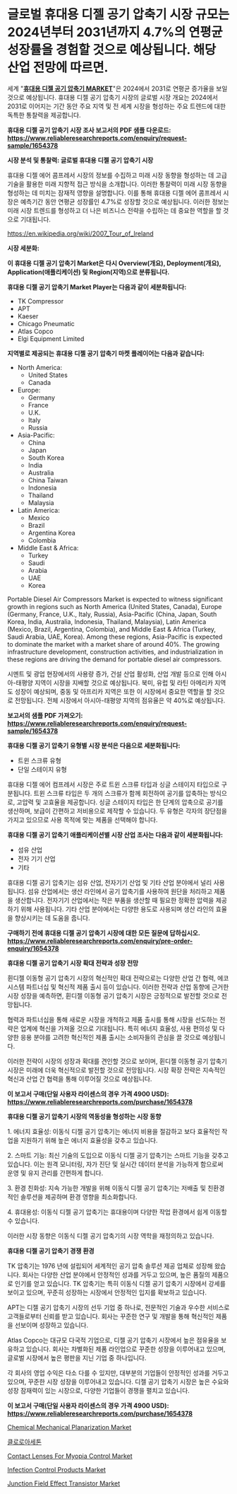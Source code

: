 <p><h1>글로벌 휴대용 디젤 공기 압축기 시장 규모는 2024년부터 2031년까지 4.7%의 연평균 성장률을 경험할 것으로 예상됩니다. 해당 산업 전망에 따르면.</h1></p><p>세계 "<strong><a href="https://www.reliableresearchreports.com/portable-diesel-air-compressors-r1654378">휴대용 디젤 공기 압축기 MARKET</a></strong>"은 2024에서 2031로 연평균 증가율을 보일 것으로 예상됩니다. 휴대용 디젤 공기 압축기 시장의 글로벌 시장 개요는 2024에서 2031로 이어지는 기간 동안 주요 지역 및 전 세계 시장을 형성하는 주요 트렌드에 대한 독특한 통찰력을 제공합니다.</p>
<p><strong>휴대용 디젤 공기 압축기 시장 조사 보고서의 PDF 샘플 다운로드: <a href="https://www.reliableresearchreports.com/enquiry/request-sample/1654378">https://www.reliableresearchreports.com/enquiry/request-sample/1654378</a></strong></p>
<p><strong>시장 분석 및 통찰력: 글로벌 휴대용 디젤 공기 압축기 시장</strong></p>
<p><p>휴대용 디젤 에어 콤프레서 시장의 정보를 수집하고 미래 시장 동향을 형성하는 데 고급 기술을 활용한 미래 지향적 접근 방식을 소개합니다. 이러한 통찰력이 미래 시장 동향을 형성하는 데 미치는 잠재적 영향을 설명합니다. 이를 통해 휴대용 디젤 에어 콤프레서 시장은 예측기간 동안 연평균 성장률인 4.7%로 성장할 것으로 예상됩니다. 이러한 정보는 미래 시장 트렌드를 형성하고 더 나은 비즈니스 전략을 수립하는 데 중요한 역할을 할 것으로 기대됩니다.</p></p>
<p><a href="%7CAUTHORITHY_DOMAIN_URL%7C">https://en.wikipedia.org/wiki/2007_Tour_of_Ireland</a></p>
<p><strong>시장 세분화:</strong></p>
<p><strong>이 휴대용 디젤 공기 압축기 Market은 다시 Overview(개요), Deployment(개요), Application(애플리케이션) 및 Region(지역)으로 분류됩니다.</strong></p>
<p><strong>휴대용 디젤 공기 압축기 Market Player는 다음과 같이 세분화됩니다:</strong></p>
<p><ul><li>TK Compressor</li><li>APT</li><li>Kaeser</li><li>Chicago Pneumatic</li><li>Atlas Copco</li><li>Elgi Equipment Limited</li></ul></p>
<p><strong>지역별로 제공되는 휴대용 디젤 공기 압축기 마켓 플레이어는 다음과 같습니다:</strong></p>
<p><ul>
    <li>
        North America:
        <ul>
            <li>United States</li>
            <li>Canada</li>
        </ul>
    </li>
    <li>
        Europe:
        <ul>
            <li>Germany</li>
            <li>France</li>
            <li>U.K.</li>
            <li>Italy</li>
            <li>Russia</li>
        </ul>
    </li>
    <li>
        Asia-Pacific:
        <ul>
            <li>China</li>
            <li>Japan</li>
            <li>South Korea</li>
            <li>India</li>
            <li>Australia</li>
            <li>China Taiwan</li>
            <li>Indonesia</li>
            <li>Thailand</li>
            <li>Malaysia</li>
        </ul>
    </li>
    <li>
        Latin America:
        <ul>
            <li>Mexico</li>
            <li>Brazil</li>
            <li>Argentina Korea</li>
            <li>Colombia</li>
        </ul>
    </li>
    <li>
        Middle East & Africa:
        <ul>
            <li>Turkey</li>
            <li>Saudi</li>
            <li>Arabia</li>
            <li>UAE</li>
            <li>Korea</li>
        </ul>
    </li>
    </ul></p>
<p><p>Portable Diesel Air Compressors Market is expected to witness significant growth in regions such as North America (United States, Canada), Europe (Germany, France, U.K., Italy, Russia), Asia-Pacific (China, Japan, South Korea, India, Australia, Indonesia, Thailand, Malaysia), Latin America (Mexico, Brazil, Argentina, Colombia), and Middle East & Africa (Turkey, Saudi Arabia, UAE, Korea). Among these regions, Asia-Pacific is expected to dominate the market with a market share of around 40%. The growing infrastructure development, construction activities, and industrialization in these regions are driving the demand for portable diesel air compressors. </p><p>시멘트 및 광업 현장에서의 사용량 증가, 건설 산업 활성화, 산업 개발 등으로 인해 아시아-태평양 지역이 시장을 지배할 것으로 예상됩니다. 북미, 유럽 및 라틴 아메리카 지역도 성장이 예상되며, 중동 및 아프리카 지역은 또한 이 시장에서 중요한 역할을 할 것으로 전망됩니다. 전체 시장에서 아시아-태평양 지역의 점유율은 약 40%로 예상됩니다.</p></p>
<p><strong>보고서의 샘플 PDF 가져오기: <a href="https://www.reliableresearchreports.com/enquiry/request-sample/1654378">https://www.reliableresearchreports.com/enquiry/request-sample/1654378</a></strong></p>
<p><strong>휴대용 디젤 공기 압축기 유형별 시장 분석은 다음으로 세분화됩니다:</strong></p>
<p><ul><li>트윈 스크류 유형</li><li>단일 스테이지 유형</li></ul></p>
<p><p>휴대용 디젤 에어 컴프레서 시장은 주로 트윈 스크류 타입과 싱글 스테이지 타입으로 구분됩니다. 트윈 스크류 타입은 두 개의 스크류가 함께 회전하여 공기를 압축하는 방식으로, 고압력 및 고효율을 제공합니다. 싱글 스테이지 타입은 한 단계의 압축으로 공기를 생산하며, 보급이 간편하고 저비용으로 제작할 수 있습니다. 두 유형은 각자의 장단점을 가지고 있으므로 사용 목적에 맞는 제품을 선택해야 합니다.</p></p>
<p><strong>휴대용 디젤 공기 압축기 애플리케이션별 시장 산업 조사는 다음과 같이 세분화됩니다:</strong></p>
<p><ul><li>섬유 산업</li><li>전자 기기 산업</li><li>기타</li></ul></p>
<p><p>휴대용 디젤 공기 압축기는 섬유 산업, 전자기기 산업 및 기타 산업 분야에서 널리 사용됩니다. 섬유 산업에서는 생산 라인에서 공기 압축기를 사용하여 원단을 처리하고 제품을 생산합니다. 전자기기 산업에서는 작은 부품을 생산할 때 필요한 정확한 압력을 제공하기 위해 사용됩니다. 기타 산업 분야에서는 다양한 용도로 사용되며 생산 라인의 효율을 향상시키는 데 도움을 줍니다.</p></p>
<p><strong>구매하기 전에 휴대용 디젤 공기 압축기 시장에 대한 모든 질문에 답하십시오. <a href="https://www.reliableresearchreports.com/enquiry/pre-order-enquiry/1654378">https://www.reliableresearchreports.com/enquiry/pre-order-enquiry/1654378</a></strong></p>
<p><strong>휴대용 디젤 공기 압축기 시장 확대 전략과 성장 전망</strong></p>
<p><p>휜디젤 이동형 공기 압축기 시장의 혁신적인 확대 전략으로는 다양한 산업 간 협력, 에코시스템 파트너십 및 혁신적 제품 출시 등이 있습니다. 이러한 전략과 산업 동향에 근거한 시장 성장을 예측하면, 휜디젤 이동형 공기 압축기 시장은 긍정적으로 발전할 것으로 전망됩니다. </p><p>협력과 파트너십을 통해 새로운 시장을 개척하고 제품 출시를 통해 시장을 선도하는 전략은 업계에 혁신을 가져올 것으로 기대됩니다. 특히 에너지 효율성, 사용 편의성 및 다양한 응용 분야를 고려한 혁신적인 제품 출시는 소비자들의 관심을 끌 것으로 예상됩니다. </p><p>이러한 전략이 시장의 성장과 확대를 견인할 것으로 보이며, 휜디젤 이동형 공기 압축기 시장은 미래에 더욱 혁신적으로 발전할 것으로 전망됩니다. 시장 확장 전략은 지속적인 혁신과 산업 간 협력을 통해 이루어질 것으로 예상됩니다.</p></p>
<p><strong>이 보고서 구매(단일 사용자 라이센스의 경우 가격 4900 USD): <a href="https://www.reliableresearchreports.com/purchase/1654378">https://www.reliableresearchreports.com/purchase/1654378</a></strong></p>
<p><strong>휴대용 디젤 공기 압축기 시장의 역동성을 형성하는 시장 동향</strong></p>
<p><p>1. 에너지 효율성: 이동식 디젤 공기 압축기는 에너지 비용을 절감하고 보다 효율적인 작업을 지원하기 위해 높은 에너지 효율성을 갖추고 있습니다.</p><p>2. 스마트 기능: 최신 기술의 도입으로 이동식 디젤 공기 압축기는 스마트 기능을 갖추고 있습니다. 이는 원격 모니터링, 자가 진단 및 실시간 데이터 분석을 가능하게 함으로써 운영 및 유지 관리를 간편하게 합니다.</p><p>3. 환경 친화성: 지속 가능한 개발을 위해 이동식 디젤 공기 압축기는 저배출 및 친환경적인 솔루션을 제공하며 환경 영향을 최소화합니다.</p><p>4. 휴대용성: 이동식 디젤 공기 압축기는 휴대용이며 다양한 작업 환경에서 쉽게 이동할 수 있습니다.</p><p>이러한 시장 동향은 이동식 디젤 공기 압축기의 시장 역학을 재정의하고 있습니다.</p></p>
<p><strong>휴대용 디젤 공기 압축기 경쟁 환경</strong></p>
<p><p>TK 압축기는 1976 년에 설립되어 세계적인 공기 압축 솔루션 제공 업체로 성장해 왔습니다. 회사는 다양한 산업 분야에서 안정적인 성과를 거두고 있으며, 높은 품질의 제품으로 인기를 얻고 있습니다. TK 압축기는 특히 이동식 디젤 공기 압축기 시장에서 강세를 보이고 있으며, 꾸준히 성장하는 시장에서 안정적인 입지를 확보하고 있습니다.</p><p>APT는 디젤 공기 압축기 시장의 선두 기업 중 하나로, 전문적인 기술과 우수한 서비스로 고객들로부터 신뢰를 받고 있습니다. 회사는 꾸준한 연구 및 개발을 통해 혁신적인 제품을 선보이며 성장하고 있습니다.</p><p>Atlas Copco는 대규모 다국적 기업으로, 디젤 공기 압축기 시장에서 높은 점유율을 보유하고 있습니다. 회사는 차별화된 제품 라인업으로 꾸준한 성장을 이루어내고 있으며, 글로벌 시장에서 높은 평판을 지닌 기업 중 하나입니다.</p><p>각 회사의 영업 수익은 다소 다를 수 있지만, 대부분의 기업들이 안정적인 성과를 거두고 있으며, 꾸준한 시장 성장을 이루어내고 있습니다. 디젤 공기 압축기 시장은 높은 수요와 성장 잠재력이 있는 시장으로, 다양한 기업들이 경쟁을 펼치고 있습니다.</p></p>
<p><strong>이 보고서 구매(단일 사용자 라이센스의 경우 가격 4900 USD): <a href="https://www.reliableresearchreports.com/purchase/1654378">https://www.reliableresearchreports.com/purchase/1654378</a></strong></p>
<p><p><a href="https://medium.com/@fosterfahey1016/global-chemical-mechanical-planarization-market-share-and-growth-opportunities-and-market-size-74ed655ec1c5">Chemical Mechanical Planarization Market</a></p><p><a href="https://github.com/shampaakter36/Market-Research-Report-List-2/blob/main/671871874996.md">클로로아세톤</a></p><p><a href="https://github.com/ksleyeze/Market-Research-Report-List-1/blob/main/contact-lenses-for-myopia-control-market.md">Contact Lenses For Myopia Control Market</a></p><p><a href="https://github.com/dylanObrien626/Market-Research-Report-List-1/blob/main/infection-control-products-market.md">Infection Control Products Market</a></p><p><a href="https://medium.com/@jeancoleman732/global-junction-field-effect-transistor-market-size-share-analysis-by-product-type-by-9c5620837635">Junction Field Effect Transistor Market</a></p></p>